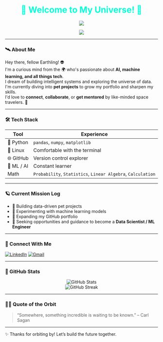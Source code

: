 <h1 align="center" style="color: #00ffd9;">
  🚀 Welcome to My Universe! 🌌
</h1>

<p align="center">
  <img src="https://readme-typing-svg.herokuapp.com?font=Fira+Code&duration=3000&color=00FFD9&center=true&vCenter=true&lines=Passionate+about+AI+%26+Technology;How+to+organize+data?;Space+is+so+interesting" />
</p>

<p align="center">
  <img src="https://www.icegif.com/wp-content/uploads/2023/04/icegif-765.gif" />
</p>

---

### 🛰️ About Me

Hey there, fellow Earthling! 👽  
I'm a curious mind from the 🌍 who's passionate about **AI, machine learning, and all things tech**.  
I dream of building intelligent systems and exploring the universe of data.  
I'm currently diving into **pet projects** to grow my portfolio and sharpen my skills.  
I'd love to **connect**, **collaborate**, or **get mentored** by like-minded space travelers. 🌠

---

### 🛠️ Tech Stack

| Tool | Experience |
|------|------------|
| 🐍 Python | `pandas`, `numpy`, `matplotlib` |
| 🐧 Linux | Comfortable with the terminal |
| 🌐 GitHub | Version control explorer |
| 🧠 ML / AI | Constant learner |
| Math | `Probability`, `Statistics`, `Linear Algebra`, `Calculation` |

---

### 🪐 Current Mission Log

- 🌟 Building data-driven pet projects
- 🧪 Experimenting with machine learning models
- 🚧 Expanding my GitHub portfolio
- 🤝 Seeking opportunities and guidance to become a **Data Scientist / ML Engineer**

---

### 🌌 Connect With Me

[![LinkedIn](https://img.shields.io/badge/LinkedIn-blue?style=for-the-badge&logo=linkedin)](https://www.linkedin.com/in/nikita-ryzhenko-206944360/)
[![Gmail](https://img.shields.io/badge/Email-d14836?style=for-the-badge&logo=gmail&logoColor=white)](mailto:your.email@example.com)

---

### 🌠 GitHub Stats

<p align="center">
  <img src="https://github-readme-stats.vercel.app/api?username=your-username&show_icons=true&theme=tokyonight" alt="GitHub Stats" />
  <br/>
  <img src="https://github-readme-streak-stats.herokuapp.com/?user=your-username&theme=tokyonight" alt="GitHub Streak" />
</p>

---

### 👨‍🚀 Quote of the Orbit

> “Somewhere, something incredible is waiting to be known.” – Carl Sagan

---

✨ Thanks for orbiting by! Let’s build the future together.

